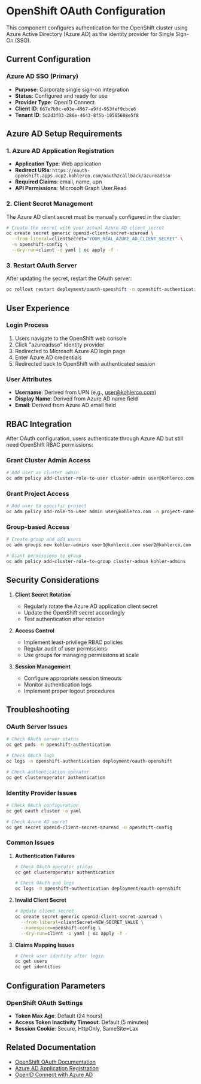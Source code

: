# OpenShift OAuth Configuration

This component configures authentication for the OpenShift cluster using Azure Active Directory (Azure AD) as the identity provider for Single Sign-On (SSO).

## Current Configuration

### Azure AD SSO (Primary)
- **Purpose**: Corporate single sign-on integration
- **Status**: Configured and ready for use
- **Provider Type**: OpenID Connect
- **Client ID**: `667e7b9c-e03e-4967-a9fd-953fef9cbce6`
- **Tenant ID**: `5d2d3f03-286e-4643-8f5b-10565608e5f8`

## Azure AD Setup Requirements

### 1. Azure AD Application Registration
- **Application Type**: Web application
- **Redirect URIs**: `https://oauth-openshift.apps.ocp2.kohlerco.com/oauth2callback/azureadsso`
- **Required Claims**: email, name, upn
- **API Permissions**: Microsoft Graph User.Read

### 2. Client Secret Management
The Azure AD client secret must be manually configured in the cluster:

```bash
# Create the secret with your actual Azure AD client secret
oc create secret generic openid-client-secret-azuread \
  --from-literal=clientSecret="YOUR_REAL_AZURE_AD_CLIENT_SECRET" \
  -n openshift-config \
  --dry-run=client -o yaml | oc apply -f -
```

### 3. Restart OAuth Server
After updating the secret, restart the OAuth server:

```bash
oc rollout restart deployment/oauth-openshift -n openshift-authentication
```

## User Experience

### Login Process
1. Users navigate to the OpenShift web console
2. Click "azureadsso" identity provider
3. Redirected to Microsoft Azure AD login page
4. Enter Azure AD credentials
5. Redirected back to OpenShift with authenticated session

### User Attributes
- **Username**: Derived from UPN (e.g., user@kohlerco.com)
- **Display Name**: Derived from Azure AD name field
- **Email**: Derived from Azure AD email field

## RBAC Integration

After OAuth configuration, users authenticate through Azure AD but still need OpenShift RBAC permissions:

### Grant Cluster Admin Access
```bash
# Add user as cluster admin
oc adm policy add-cluster-role-to-user cluster-admin user@kohlerco.com
```

### Grant Project Access
```bash
# Add user to specific project
oc adm policy add-role-to-user admin user@kohlerco.com -n project-name
```

### Group-based Access
```bash
# Create group and add users
oc adm groups new kohler-admins user1@kohlerco.com user2@kohlerco.com

# Grant permissions to group
oc adm policy add-cluster-role-to-group cluster-admin kohler-admins
```

## Security Considerations

1. **Client Secret Rotation**
   - Regularly rotate the Azure AD application client secret
   - Update the OpenShift secret accordingly
   - Test authentication after rotation

2. **Access Control**
   - Implement least-privilege RBAC policies
   - Regular audit of user permissions
   - Use groups for managing permissions at scale

3. **Session Management**
   - Configure appropriate session timeouts
   - Monitor authentication logs
   - Implement proper logout procedures

## Troubleshooting

### OAuth Server Issues
```bash
# Check OAuth server status
oc get pods -n openshift-authentication

# Check OAuth logs
oc logs -n openshift-authentication deployment/oauth-openshift

# Check authentication operator
oc get clusteroperator authentication
```

### Identity Provider Issues
```bash
# Check OAuth configuration
oc get oauth cluster -o yaml

# Check Azure AD secret
oc get secret openid-client-secret-azuread -n openshift-config
```

### Common Issues

1. **Authentication Failures**
   ```bash
   # Check OAuth operator status
   oc get clusteroperator authentication
   
   # Check OAuth pod logs
   oc logs -n openshift-authentication deployment/oauth-openshift
   ```

2. **Invalid Client Secret**
   ```bash
   # Update client secret
   oc create secret generic openid-client-secret-azuread \
     --from-literal=clientSecret=NEW_SECRET_VALUE \
     --namespace=openshift-config \
     --dry-run=client -o yaml | oc apply -f -
   ```

3. **Claims Mapping Issues**
   ```bash
   # Check user identity after login
   oc get users
   oc get identities
   ```

## Configuration Parameters

### OpenShift OAuth Settings
- **Token Max Age**: Default (24 hours)
- **Access Token Inactivity Timeout**: Default (5 minutes)
- **Session Cookie**: Secure, HttpOnly, SameSite=Lax

## Related Documentation

- [OpenShift OAuth Documentation](https://docs.openshift.com/container-platform/latest/authentication/understanding-authentication.html)
- [Azure AD Application Registration](https://docs.microsoft.com/en-us/azure/active-directory/develop/quickstart-register-app)
- [OpenID Connect with Azure AD](https://docs.microsoft.com/en-us/azure/active-directory/develop/v2-protocols-oidc)
